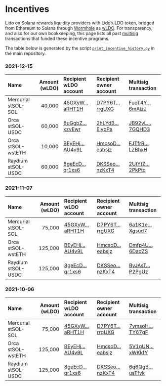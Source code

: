 # Incentives

Lido on Solana rewards liquidity providers with Lido’s LDO token, bridged
from Ethereum to Solana through [Wormhole](https://wormholebridge.com) as
[wLDO][wLDO]. For transparency, and also for our own bookkeeping, this page
lists all past [multisig](administration) transactions that funded these
incentive programs.

The table below is generated by the script
[`print_incentive_history.py`][script] in the main repository.

[wldo]:   https://solscan.io/token/HZRCwxP2Vq9PCpPXooayhJ2bxTpo5xfpQrwB1svh332p
[script]: https://github.com/lidofinance/solido/blob/1709a2aceb9a067899b1d731c1ad169c5e27a4ab/scripts/print_incentive_history.py

### 2021-12-15
| Name | Amount (wLDO) | Recipient wLDO account | Recipient owner account | Multisig transaction |
|:--|--:|:--|:--|:--|
| Mercurial stSOL-SOL | 40,000 | [45GXyW…aRHT1H](https://solscan.io/account/45GXyWbkmW4TwUYDew4myYbbAZyW9fvm8iYbnSaRHT1H '45GXyWbkmW4TwUYDew4myYbbAZyW9fvm8iYbnSaRHT1H') | [D7PY6T…rrgUXG](https://solscan.io/account/D7PY6TzZRiNJwcZKaQStjjpU3KcfP6kVhrV69wrrgUXG 'D7PY6TzZRiNJwcZKaQStjjpU3KcfP6kVhrV69wrrgUXG') | [FuoT4Y…6mAizJ](https://solscan.io/account/FuoT4Yi2YMYwEyuFkBaQ36FARYDNVwjPp8dymB6mAizJ 'FuoT4Yi2YMYwEyuFkBaQ36FARYDNVwjPp8dymB6mAizJ') |
| Orca stSOL-USDC | 60,000 | [8uGgbZ…xzvEwr](https://solscan.io/account/8uGgbZDqb8tSzoGJRfsTrpoWAkna9oaWpGSuXaxzvEwr '8uGgbZDqb8tSzoGJRfsTrpoWAkna9oaWpGSuXaxzvEwr') | [2hLYdB…EiybPa](https://solscan.io/account/2hLYdBzRaHWHE4h6FNHbUi983aGknESf2hYG3QEiybPa '2hLYdBzRaHWHE4h6FNHbUi983aGknESf2hYG3QEiybPa') | [JB92vL…7GQHD3](https://solscan.io/account/JB92vLZuRj7t9cYRi2j4TnKoRPjdJNHJZepiFd7GQHD3 'JB92vLZuRj7t9cYRi2j4TnKoRPjdJNHJZepiFd7GQHD3') |
| Orca stSOL-wstETH | 10,000 | [BEyEHj…AU4v9L](https://solscan.io/account/BEyEHj6uCgS5NK4wexfLQETX8iyd9Vsjchy1xZAU4v9L 'BEyEHj6uCgS5NK4wexfLQETX8iyd9Vsjchy1xZAU4v9L') | [HmcsoD…eabsjz](https://solscan.io/account/HmcsoDLBZNDEDArNo7YJTRdhECKFbdNzftEsSoeabsjz 'HmcsoDLBZNDEDArNo7YJTRdhECKFbdNzftEsSoeabsjz') | [FJTfrR…LZBhxH](https://solscan.io/account/FJTfrRt6xfYyR8mx4aQEQ3raBPi2vwcuyKtvSRLZBhxH 'FJTfrRt6xfYyR8mx4aQEQ3raBPi2vwcuyKtvSRLZBhxH') |
| Raydium stSOL-USDC | 60,000 | [8geEcD…qr1xs6](https://solscan.io/account/8geEcDpFkXqR2UEE2LVcYCzsD9cyGwJSu8Q56uqr1xs6 '8geEcDpFkXqR2UEE2LVcYCzsD9cyGwJSu8Q56uqr1xs6') | [DKSSeo…nzKxT4](https://solscan.io/account/DKSSeokFtU7cHKMdgNcZ72JETgf9Q3PqcGsk6hnzKxT4 'DKSSeokFtU7cHKMdgNcZ72JETgf9Q3PqcGsk6hnzKxT4') | [2UtYtZ…2PkPtc](https://solscan.io/account/2UtYtZ4cydPJRv969ASqB3bqR9MDzDoWAs8gM42PkPtc '2UtYtZ4cydPJRv969ASqB3bqR9MDzDoWAs8gM42PkPtc') |

### 2021-11-07
| Name | Amount (wLDO) | Recipient wLDO account | Recipient owner account | Multisig transaction |
|:--|--:|:--|:--|:--|
| Mercurial stSOL-SOL | 75,000 | [45GXyW…aRHT1H](https://solscan.io/account/45GXyWbkmW4TwUYDew4myYbbAZyW9fvm8iYbnSaRHT1H '45GXyWbkmW4TwUYDew4myYbbAZyW9fvm8iYbnSaRHT1H') | [D7PY6T…rrgUXG](https://solscan.io/account/D7PY6TzZRiNJwcZKaQStjjpU3KcfP6kVhrV69wrrgUXG 'D7PY6TzZRiNJwcZKaQStjjpU3KcfP6kVhrV69wrrgUXG') | [6a1K1e…Xgsud7](https://solscan.io/account/6a1K1eF6k6oXp5PYKnUqGm2Y3uJxfBkGn1JDdiXgsud7 '6a1K1eF6k6oXp5PYKnUqGm2Y3uJxfBkGn1JDdiXgsud7') |
| Orca stSOL-wstETH | 125,000 | [BEyEHj…AU4v9L](https://solscan.io/account/BEyEHj6uCgS5NK4wexfLQETX8iyd9Vsjchy1xZAU4v9L 'BEyEHj6uCgS5NK4wexfLQETX8iyd9Vsjchy1xZAU4v9L') | [HmcsoD…eabsjz](https://solscan.io/account/HmcsoDLBZNDEDArNo7YJTRdhECKFbdNzftEsSoeabsjz 'HmcsoDLBZNDEDArNo7YJTRdhECKFbdNzftEsSoeabsjz') | [Dmfp4U…6DadZS](https://solscan.io/account/Dmfp4UuFRqBJ5TU2U21JhPaTjv4HcLzZQgWBvj6DadZS 'Dmfp4UuFRqBJ5TU2U21JhPaTjv4HcLzZQgWBvj6DadZS') |
| Raydium stSOL-USDC | 125,000 | [8geEcD…qr1xs6](https://solscan.io/account/8geEcDpFkXqR2UEE2LVcYCzsD9cyGwJSu8Q56uqr1xs6 '8geEcDpFkXqR2UEE2LVcYCzsD9cyGwJSu8Q56uqr1xs6') | [DKSSeo…nzKxT4](https://solscan.io/account/DKSSeokFtU7cHKMdgNcZ72JETgf9Q3PqcGsk6hnzKxT4 'DKSSeokFtU7cHKMdgNcZ72JETgf9Q3PqcGsk6hnzKxT4') | [ByJAsT…P2PgUz](https://solscan.io/account/ByJAsTdHzrabU8aihvZCtmLRorhtgVsXLBCF31P2PgUz 'ByJAsTdHzrabU8aihvZCtmLRorhtgVsXLBCF31P2PgUz') |

### 2021-10-06
| Name | Amount (wLDO) | Recipient wLDO account | Recipient owner account | Multisig transaction |
|:--|--:|:--|:--|:--|
| Mercurial stSOL-SOL | 75,000 | [45GXyW…aRHT1H](https://solscan.io/account/45GXyWbkmW4TwUYDew4myYbbAZyW9fvm8iYbnSaRHT1H '45GXyWbkmW4TwUYDew4myYbbAZyW9fvm8iYbnSaRHT1H') | [D7PY6T…rrgUXG](https://solscan.io/account/D7PY6TzZRiNJwcZKaQStjjpU3KcfP6kVhrV69wrrgUXG 'D7PY6TzZRiNJwcZKaQStjjpU3KcfP6kVhrV69wrrgUXG') | [7ymsoH…TY67gF](https://solscan.io/account/7ymsoHodgC9ES6NJsWmt6aA7csJmkFvhsC4nBsTY67gF '7ymsoHodgC9ES6NJsWmt6aA7csJmkFvhsC4nBsTY67gF') |
| Orca stSOL-wstETH | 125,000 | [BEyEHj…AU4v9L](https://solscan.io/account/BEyEHj6uCgS5NK4wexfLQETX8iyd9Vsjchy1xZAU4v9L 'BEyEHj6uCgS5NK4wexfLQETX8iyd9Vsjchy1xZAU4v9L') | [HmcsoD…eabsjz](https://solscan.io/account/HmcsoDLBZNDEDArNo7YJTRdhECKFbdNzftEsSoeabsjz 'HmcsoDLBZNDEDArNo7YJTRdhECKFbdNzftEsSoeabsjz') | [5V1gUN…xWKkfY](https://solscan.io/account/5V1gUNKBgFPpVmH2qoNfyhB3PjpmyZbJ6VHfeVxWKkfY '5V1gUNKBgFPpVmH2qoNfyhB3PjpmyZbJ6VHfeVxWKkfY') |
| Raydium stSOL-USDC | 125,000 | [8geEcD…qr1xs6](https://solscan.io/account/8geEcDpFkXqR2UEE2LVcYCzsD9cyGwJSu8Q56uqr1xs6 '8geEcDpFkXqR2UEE2LVcYCzsD9cyGwJSu8Q56uqr1xs6') | [DKSSeo…nzKxT4](https://solscan.io/account/DKSSeokFtU7cHKMdgNcZ72JETgf9Q3PqcGsk6hnzKxT4 'DKSSeokFtU7cHKMdgNcZ72JETgf9Q3PqcGsk6hnzKxT4') | [6q6QgB…usTfyk](https://solscan.io/account/6q6QgB2eAdhg9KLZCRTty8MDwFL9xqUa7v1FRDusTfyk '6q6QgB2eAdhg9KLZCRTty8MDwFL9xqUa7v1FRDusTfyk') |
